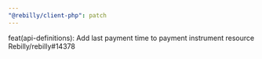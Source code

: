 ```yaml
---
"@rebilly/client-php": patch
---
```


feat(api-definitions): Add last payment time to payment instrument resource Rebilly/rebilly#14378
